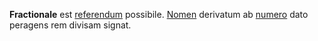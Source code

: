 **Fractionale** est [referendum](referendum.md) possibile. [Nomen](nomen.md) derivatum ab [numero](numerus.md) dato peragens rem divisam signat.
